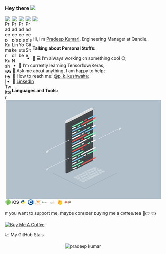 ### Hey there <img src="https://media.giphy.com/media/hvRJCLFzcasrR4ia7z/giphy.gif" width="25px">
<a href="https://twitter.com/p_k_kushwaha">
  <img align="left" alt="Pradeep Kumar Kushwaha | Twitter" width="22px" src="https://raw.githubusercontent.com/peterthehan/peterthehan/master/assets/twitter.svg" />
</a>
<a href="https://www.linkedin.com/in/prakumk/">
  <img align="left" alt="Pradeep's LinkedIN" width="22px" src="https://raw.githubusercontent.com/peterthehan/peterthehan/master/assets/linkedin.svg" />
</a>
<a href="https://www.youtube.com/channel/UCR9fM46u9Z4wUwenBZX0YlA/featured">
  <img align="left" alt="Pradeep's Youtube" width="22px" src="https://raw.githubusercontent.com/peterthehan/peterthehan/master/assets/youtube.svg" />
</a>
<a href="https://prakumk.github.io">
  <img align="left" alt="Pradeep's Git Site" width="22px" src="https://raw.githubusercontent.com/peterthehan/peterthehan/master/assets/github.svg" />
</a>

![](https://visitor-badge.glitch.me/badge?page_id=prakumk)

<br />

Hi, I'm [Pradeep Kumar!](https://prakumk.github.io), Engineering Manager at Qandle.

  <img align="right" alt="GIF" src="https://github.com/prakumk/prakumk/blob/main/img.gif?raw=true" width="500" height="320" />
  
**Talking about Personal Stuffs:**

- 🤗 💻 I’m always working on something cool :wink:;
- 🌱 I’m currently learning Tensorflow/Keras; 
- 💬 Ask me about anything, I am happy to help;
- 🤙 How to reach me: [@p_k_kushwaha](https://twitter.com/p_k_kushwaha);
- 💼 [LinkedIn](https://www.linkedin.com/in/prakumk/)

**Languages and Tools:**  

<code><img height="20" src="https://raw.githubusercontent.com/github/explore/80688e429a7d4ef2fca1e82350fe8e3517d3494d/topics/android/android.png"></code>
<code><img height="20" src="https://raw.githubusercontent.com/github/explore/80688e429a7d4ef2fca1e82350fe8e3517d3494d/topics/ios/ios.png"></code>
<code><img height="20" src="https://raw.githubusercontent.com/github/explore/80688e429a7d4ef2fca1e82350fe8e3517d3494d/topics/python/python.png"></code>
<code><img height="20" src="https://raw.githubusercontent.com/github/explore/80688e429a7d4ef2fca1e82350fe8e3517d3494d/topics/cpp/cpp.png"></code>
<code><img height="20" src="https://raw.githubusercontent.com/github/explore/80688e429a7d4ef2fca1e82350fe8e3517d3494d/topics/tensorflow/tensorflow.png"></code>
<code><img height="20" src="https://raw.githubusercontent.com/github/explore/80688e429a7d4ef2fca1e82350fe8e3517d3494d/topics/mongodb/mongodb.png"></code>
<code><img height="20" src="https://raw.githubusercontent.com/github/explore/80688e429a7d4ef2fca1e82350fe8e3517d3494d/topics/mysql/mysql.png"></code>
<code><img height="20" src="https://raw.githubusercontent.com/github/explore/80688e429a7d4ef2fca1e82350fe8e3517d3494d/topics/firebase/firebase.png"></code>
<code><img height="20" src="https://raw.githubusercontent.com/github/explore/80688e429a7d4ef2fca1e82350fe8e3517d3494d/topics/git/git.png"></code>

If you want to support me, maybe consider buying me a coffee/tea 🥺👉👈

<a href="https://www.buymeacoffee.com/prakumk" target="_blank"><img src="https://cdn.buymeacoffee.com/buttons/v2/default-red.png" alt="Buy Me A Coffee" width="150" ></a>

📈 My GitHub Stats

<p align="center"> <img src="https://github-readme-stats.vercel.app/api?username=prakumk&show_icons=true&theme=gotham" alt="pradeep kumar" />



